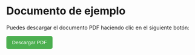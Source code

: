 # Documento de ejemplo

Puedes descargar el documento PDF haciendo clic en el siguiente botón:


<p>
  <a href="/pdf/index.pdf" download>
    <button style="padding: 10px 15px; background-color: #4CAF50; color: white; border: none; border-radius: 5px; cursor: pointer;">
      Descargar PDF
    </button>
  </a>
</p>
